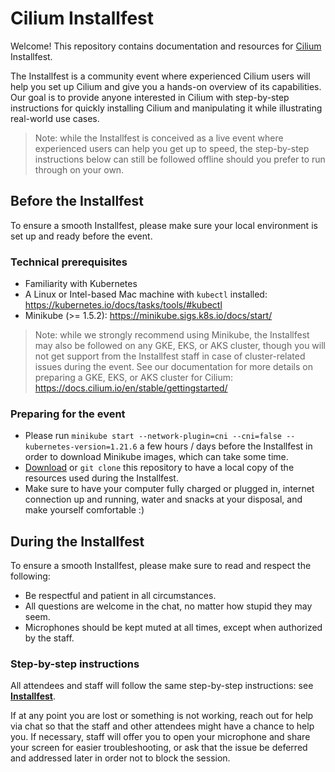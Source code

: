 # Cilium Installfest

Welcome! This repository contains documentation and resources for [Cilium](https://github.com/cilium/cilium) Installfest.

The Installfest is a community event where experienced Cilium users will help you set up Cilium and give you a hands-on overview of its capabilities.
Our goal is to provide anyone interested in Cilium with step-by-step instructions for quickly installing Cilium and manipulating it while illustrating real-world use cases.

> Note: while the Installfest is conceived as a live event where experienced users can help you get up to speed, the step-by-step instructions below can still be followed offline should you prefer to run through on your own.

## Before the Installfest

To ensure a smooth Installfest, please make sure your local environment is set up and ready before the event.

### Technical prerequisites

- Familiarity with Kubernetes
- A Linux or Intel-based Mac machine with `kubectl` installed: https://kubernetes.io/docs/tasks/tools/#kubectl
- Minikube (>= 1.5.2): https://minikube.sigs.k8s.io/docs/start/

> Note: while we strongly recommend using Minikube, the Installfest may also be followed on any GKE, EKS, or AKS cluster, though you will not get support from the Installfest staff in case of cluster-related issues during the event.
> See our documentation for more details on preparing a GKE, EKS, or AKS cluster for Cilium: https://docs.cilium.io/en/stable/gettingstarted/

### Preparing for the event

- Please run `minikube start --network-plugin=cni --cni=false --kubernetes-version=1.21.6` a few hours / days before the Installfest in order to download Minikube images, which can take some time.
- [Download](https://github.com/cilium/installfest/archive/refs/heads/main.zip) or `git clone` this repository to have a local copy of the resources used during the Installfest.
- Make sure to have your computer fully charged or plugged in, internet connection up and running, water and snacks at your disposal, and make yourself comfortable :)

## During the Installfest

To ensure a smooth Installfest, please make sure to read and respect the following:

- Be respectful and patient in all circumstances.
- All questions are welcome in the chat, no matter how stupid they may seem.
- Microphones should be kept muted at all times, except when authorized by the staff.

### Step-by-step instructions

All attendees and staff will follow the same step-by-step instructions: see [**Installfest**](./installfest).

If at any point you are lost or something is not working, reach out for help via chat so that the staff and other attendees might have a chance to help you.
If necessary, staff will offer you to open your microphone and share your screen for easier troubleshooting, or ask that the issue be deferred and addressed later in order not to block the session.

